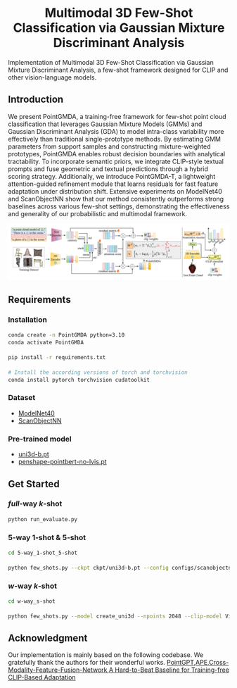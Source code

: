 # <center> Multimodal 3D Few-Shot Classification via Gaussian Mixture Discriminant Analysis </center>
Implementation of Multimodal 3D Few-Shot Classification via Gaussian Mixture Discriminant Analysis, a few-shot framework designed for CLIP and other vision-language models.

## Introduction
We present PointGMDA, a training-free framework for few-shot point cloud classification that leverages Gaussian Mixture Models (GMMs) and Gaussian Discriminant Analysis (GDA) to model intra-class variability more effectively than traditional single-prototype methods. By estimating GMM parameters from support samples and constructing mixture-weighted prototypes, PointGMDA enables robust decision boundaries with analytical tractability. To incorporate semantic priors, we integrate CLIP-style textual prompts and fuse geometric and textual predictions through a hybrid scoring strategy. Additionally, we introduce PointGMDA-T, a lightweight attention-guided refinement module that learns residuals for fast feature adaptation under distribution shift. Extensive experiments on ModelNet40 and ScanObjectNN show that our method consistently outperforms strong baselines across various few-shot settings, demonstrating the effectiveness and generality of our probabilistic and multimodal framework.

![model](./model.png)

## Requirements
### Installation
````bash
conda create -n PointGMDA python=3.10
conda activate PointGMDA

pip install -r requirements.txt

# Install the according versions of torch and torchvision
conda install pytorch torchvision cudatoolkit
````

### Dataset
+ [ModelNet40](https://modelnet.cs.princeton.edu/)
+ [ScanObjectNN](https://hkust-vgd.github.io/scanobjectnn/)

### Pre-trained model
+ [uni3d-b.pt](https://github.com/baaivision/Uni3D)
+ [penshape-pointbert-no-lvis.pt](https://github.com/Colin97/OpenShape_code)

## Get Started
### $full$-way $k$-shot
````bash
python run_evaluate.py
````
### $5$-way $1$-shot & $5$-shot
````bash
cd 5-way_1-shot_5-shot

python few_shots.py --ckpt ckpt/uni3d-b.pt --config configs/scanobjectnn.yaml # or modelnet40.yaml
````
### $w$-way $k$-shot
````bash
cd w-way_s-shot

python few_shots.py --model create_uni3d --npoints 2048 --clip-model ViT-H-16 --pc-model eva02_base_patch14_448 --pc-feat-dim 768 --evaluate_3d --ckpt_path ckpt/uni3d-b.pt --config configs/modelnet40.yaml # or scanobjectnn.yaml
````
## Acknowledgment
Our implementation is mainly based on the following codebase. We gratefully thank the authors for their wonderful works.
[PointGPT](https://github.com/CGuangyan-BIT/PointGPT),[APE](https://github.com/yangyangyang127/APE),[Cross-Modality-Feature-Fusion-Network](https://github.com/LexieYang/Cross-Modality-Feature-Fusion-Network),[A Hard-to-Beat Baseline for Training-free CLIP-Based Adaptation](https://github.com/mrflogs/ICLR24)
